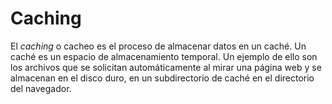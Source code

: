 # Caching

El _caching_ o cacheo es el proceso de almacenar datos en un caché. Un caché es un espacio de almacenamiento temporal. Un ejemplo de ello son los archivos que se solicitan automáticamente al mirar una página web y se almacenan en el disco duro, en un subdirectorio de caché en el directorio del navegador.
